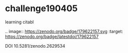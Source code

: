 # challenge190405
learning citabl

.. image:: https://zenodo.org/badge/179622157.svg
   :target: https://zenodo.org/badge/latestdoi/179622157  
   
   DOI 10.5281/zenodo.2629534
   
